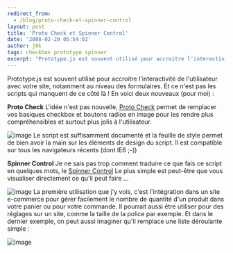 ```yaml
---
redirect_from:
  - /blog/proto-check-et-spinner-control
layout: post
title: 'Proto Check et Spinner Control'
date: '2008-02-29 05:54:02'
author: j0k
tags: checkbox prototype spinner
excerpt: "Prototype.js est souvent utilisé pour accroitre l'interactivité de l'utilisateur avec votre site, notamment au niveau des formulaires. Et ce n'est pas les scripts qui manquent de ce côté là !     \nEn voici deux nouveaux (pour moi) :  \n  \n**Proto Check**   L'idée n'est pas nouvelle, [Proto Check](http://bugrain.com/projects/protocheck/)      …"
---
```


Prototype.js est souvent utilisé pour accroitre l'interactivité de l'utilisateur avec votre site, notamment au niveau des formulaires. Et ce n'est pas les scripts qui manquent de ce côté là !
En voici deux nouveaux (pour moi) :

**Proto Check**   L'idée n'est pas nouvelle, [Proto Check](http://bugrain.com/projects/protocheck/) permet de remplacer vos basiques checkbox et boutons radios en image pour les rendre plus compréhensibles et surtout plus jolis à l'utilisateur.

 ![image](https://kwout.com/cutout/u/2b/if/ehr_bor_rou_sha_efefef.jpg)
Le script est suffisamment documenté et la feuille de style permet de bien avoir la main sur les éléments de design du script. Il est compatible sur tous les navigateurs récents (dont IE6 ;-))

**Spinner Control**   Je ne sais pas trop comment traduire ce que fais ce script en quelques mots, le [Spinner Control](http://kendsnyder.com/sandbox/Spinner/) Le plus simple est peut-être que vous visualiser directement ce qu'il peut faire ...

 ![image](https://kwout.com/cutout/m/gm/5a/z8p_bor_rou_sha_efefef.jpg)
La première utilisation que j'y vois, c'est l'intégration dans un site e-commerce pour gérer facilement le nombre de quantité d'un produit dans votre panier ou pour votre commande. Il pourrait aussi être utiliser pour des réglages sur un site, comme la taille de la police par exemple.   Et dans le dernier exemple, on peut aussi imaginer qu'il remplace une liste déroulante simple :

 ![image](https://kwout.com/cutout/6/8g/uk/nif_bor_rou_sha_efefef.jpg)
